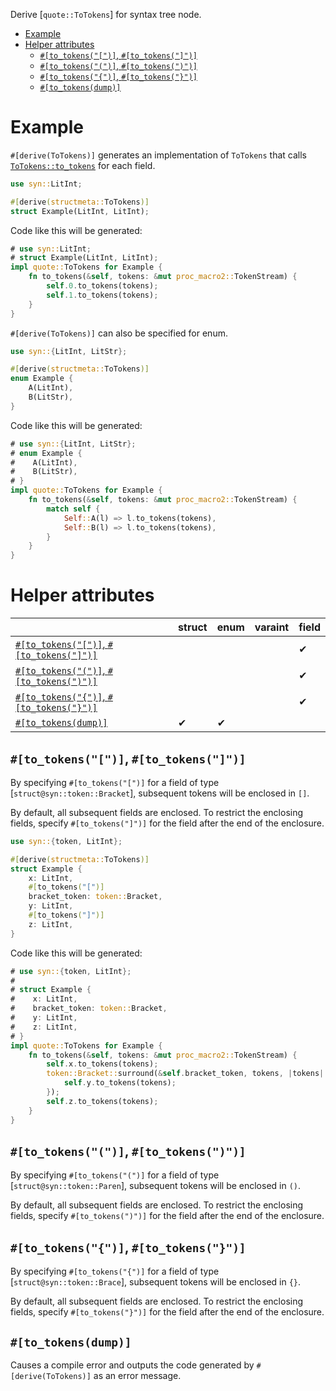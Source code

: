 Derive [`quote::ToTokens`] for syntax tree node.

- [Example](#example)
- [Helper attributes](#helper-attributes)
  - [`#[to_tokens("[")]`, `#[to_tokens("]")]`](#to_tokens-to_tokens)
  - [`#[to_tokens("(")]`, `#[to_tokens(")")]`](#to_tokens-to_tokens-1)
  - [`#[to_tokens("{")]`, `#[to_tokens("}")]`](#to_tokens-to_tokens-2)
  - [`#[to_tokens(dump)]`](#to_tokensdump)

# Example

`#[derive(ToTokens)]` generates an implementation of `ToTokens` that calls [`ToTokens::to_tokens`](quote::ToTokens::to_tokens) for each field.

```rust
use syn::LitInt;

#[derive(structmeta::ToTokens)]
struct Example(LitInt, LitInt);
```

Code like this will be generated:

```rust
# use syn::LitInt;
# struct Example(LitInt, LitInt);
impl quote::ToTokens for Example {
    fn to_tokens(&self, tokens: &mut proc_macro2::TokenStream) {
        self.0.to_tokens(tokens);
        self.1.to_tokens(tokens);
    }
}
```

`#[derive(ToTokens)]` can also be specified for enum.

```rust
use syn::{LitInt, LitStr};

#[derive(structmeta::ToTokens)]
enum Example {
    A(LitInt),
    B(LitStr),
}
```

Code like this will be generated:

```rust
# use syn::{LitInt, LitStr};
# enum Example {
#    A(LitInt),
#    B(LitStr),
# }
impl quote::ToTokens for Example {
    fn to_tokens(&self, tokens: &mut proc_macro2::TokenStream) {
        match self {
            Self::A(l) => l.to_tokens(tokens),
            Self::B(l) => l.to_tokens(tokens),
        }
    }
}
```

# Helper attributes

|                                                                    | struct | enum | varaint | field |
| ------------------------------------------------------------------ | ------ | ---- | ------- | ----- |
| [`#[to_tokens("[")]`, `#[to_tokens("]")]`](#to_tokens-to_tokens)   |        |      |         | ✔     |
| [`#[to_tokens("(")]`, `#[to_tokens(")")]`](#to_tokens-to_tokens-1) |        |      |         | ✔     |
| [`#[to_tokens("{")]`, `#[to_tokens("}")]`](#to_tokens-to_tokens-2) |        |      |         | ✔     |
| [`#[to_tokens(dump)]`](#to_tokensdump)                             | ✔      | ✔    |         |       |

## `#[to_tokens("[")]`, `#[to_tokens("]")]`

By specifying `#[to_tokens("[")]` for a field of type [`struct@syn::token::Bracket`], subsequent tokens will be enclosed in `[]`.

By default, all subsequent fields are enclosed.
To restrict the enclosing fields, specify `#[to_tokens("]")]` for the field after the end of the enclosure.

```rust
use syn::{token, LitInt};

#[derive(structmeta::ToTokens)]
struct Example {
    x: LitInt,
    #[to_tokens("[")]
    bracket_token: token::Bracket,
    y: LitInt,
    #[to_tokens("]")]
    z: LitInt,
}
```

Code like this will be generated:

```rust
# use syn::{token, LitInt};
#
# struct Example {
#    x: LitInt,
#    bracket_token: token::Bracket,
#    y: LitInt,
#    z: LitInt,
# }
impl quote::ToTokens for Example {
    fn to_tokens(&self, tokens: &mut proc_macro2::TokenStream) {
        self.x.to_tokens(tokens);
        token::Bracket::surround(&self.bracket_token, tokens, |tokens| {
            self.y.to_tokens(tokens);
        });
        self.z.to_tokens(tokens);
    }
}
```

## `#[to_tokens("(")]`, `#[to_tokens(")")]`

By specifying `#[to_tokens("(")]` for a field of type [`struct@syn::token::Paren`], subsequent tokens will be enclosed in `()`.

By default, all subsequent fields are enclosed.
To restrict the enclosing fields, specify `#[to_tokens(")")]` for the field after the end of the enclosure.

## `#[to_tokens("{")]`, `#[to_tokens("}")]`

By specifying `#[to_tokens("{")]` for a field of type [`struct@syn::token::Brace`], subsequent tokens will be enclosed in `{}`.

By default, all subsequent fields are enclosed.
To restrict the enclosing fields, specify `#[to_tokens("}")]` for the field after the end of the enclosure.

## `#[to_tokens(dump)]`

Causes a compile error and outputs the code generated by `#[derive(ToTokens)]` as an error message.
